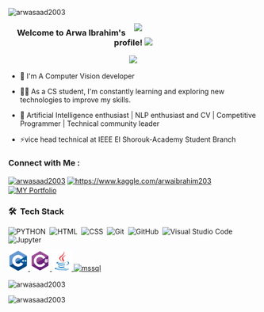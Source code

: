<p align="left"> <img src="https://komarev.com/ghpvc/?username=arwasaad2003&label=Profile%20views&color=0e75b6&style=flat" alt="arwasaad2003" /> </p>

<img width="250" align="right" src="https://c.tenor.com/_DOBjnGspYAAAAAM/code-coding.gif">

<h3 align="center">
  Welcome to Arwa Ibrahim's profile!
  <img src="https://media.giphy.com/media/hvRJCLFzcasrR4ia7z/giphy.gif" width="28">
</h3>

<!-- Typing SVG by DenverCoder1 - https://github.com/DenverCoder1/readme-typing-svg -->
<p align="center">
  <a href="https://github.com/DenverCoder1/readme-typing-svg"><img src="https://readme-typing-svg.herokuapp.com/?lines=AI-%20developer;Always%20learning%20new%20things&font=Fira%20Code&center=true&width=440&height=45&color=f75c7e&vCenter=true&size=22"></a>
</p> 

- 🏢 I'm A Computer Vision developer
  
- 👨‍💻 As a CS student, I'm constantly learning and exploring new technologies to improve my skills.

- 🌟 Artificial Intelligence enthusiast | NLP enthusiast and CV | Competitive Programmer | Technical community leader 

- ⚡vice head technical at IEEE El Shorouk-Academy Student Branch


### Connect with Me :
<p align="left">
<a href="https://www.linkedin.com/in/arwa-ibrahim-72382722a/" target="blank"><img align="center" src="https://raw.githubusercontent.com/rahuldkjain/github-profile-readme-generator/master/src/images/icons/Social/linked-in-alt.svg" alt="arwasaad2003" height="30" width="40" /></a>
<a href="https://www.kaggle.com/arwaibrahim203" target="blank"><img align="center" src="https://raw.githubusercontent.com/rahuldkjain/github-profile-readme-generator/master/src/images/icons/Social/kaggle.svg" alt="https://www.kaggle.com/arwaibrahim203" height="30" width="40" /></a>
<a href="https://arwasaad2003.github.io/my-portfolio" target="blank">
<img align="center" src="https://raw.githubusercontent.com/rahuldkjain/github-profile-readme-generator/master/src/images/icons/Social/Website.svg" alt="MY Portfolio" height="60" width="100" /></a>

  
<!--<a href="https://web.facebook.com/profile.php?id=100074027000932" target="blank"><img align="center" src="https://raw.githubusercontent.com/rahuldkjain/github-profile-readme-generator/master/src/images/icons/Social/facebook.svg" alt="arwasaad2003" height="30" width="40" /></a>-->






### 🛠 &nbsp;Tech Stack
![PYTHON](https://img.shields.io/badge/-Python-05122A?style=flat&logo=python)&nbsp;
![HTML](https://img.shields.io/badge/-HTML-05122A?style=flat&logo=HTML5)&nbsp;
![CSS](https://img.shields.io/badge/-CSS-05122A?style=flat&logo=CSS3&logoColor=1572B6)&nbsp;
![Git](https://img.shields.io/badge/-Git-05122A?style=flat&logo=git)&nbsp;
![GitHub](https://img.shields.io/badge/-GitHub-05122A?style=flat&logo=github)&nbsp;
![Visual Studio Code](https://img.shields.io/badge/-Visual%20Studio%20Code-05122A?style=flat&logo=visual-studio-code&logoColor=007ACC)&nbsp;
![Jupyter](https://img.shields.io/badge/-Jupyter-05122A?style=flat&logo=Jupyter)&nbsp;


<p align="left">
<a href="https://www.w3schools.com/cpp/" target="_blank" rel="noreferrer"> <img src="https://raw.githubusercontent.com/devicons/devicon/master/icons/cplusplus/cplusplus-original.svg" alt="cplusplus" width="40" height="40"/> </a>
<a href="https://www.w3schools.com/cs/" target="_blank" rel="noreferrer"> <img src="https://raw.githubusercontent.com/devicons/devicon/master/icons/csharp/csharp-original.svg" alt="csharp" width="40" height="40"/> </a>
</a> <a href="https://www.java.com" target="_blank" rel="noreferrer"> <img src="https://raw.githubusercontent.com/devicons/devicon/master/icons/java/java-original.svg" alt="java" width="40" height="40"/> </a>
<a href="https://www.microsoft.com/en-us/sql-server" target="_blank" rel="noreferrer"> <img src="https://www.svgrepo.com/show/303229/microsoft-sql-server-logo.svg" alt="mssql" width="40" height="40"/> </a></p>


<p><img align="center" src="https://github-readme-stats.vercel.app/api/top-langs?username=arwasaad2003&show_icons=true&locale=en&layout=compact&theme=radical" alt="arwasaad2003" /></p>


<p > <img src="https://github-readme-stats.vercel.app/api?username=arwasaad2003&show_icons=true&theme=radical" alt="arwasaad2003" /> </p>




<!------->

<!--


<p > <img src="https://github-readme-stats.vercel.app/api?username=arwasaad2003&show_icons=true&theme=radical" alt="arwasaad2003" /> </p>


<img align="left" src="https://github-readme-stats.vercel.app/api/top-langs?username=yousefdergham&show_icons=true&locale=en&layout=compact&theme=radical" alt="most used languages" />
<br>
<a href="https://komarev.com/ghpvc/?username=yousefdergham&style=for-the-badge">
    <img src="https://komarev.com/ghpvc/?username=yousefdergham&style=for-the-badge">
</a>

